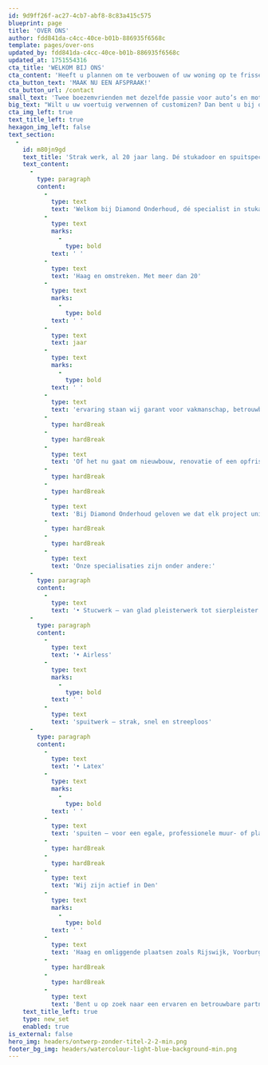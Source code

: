 ```yaml
---
id: 9d9ff26f-ac27-4cb7-abf8-8c83a415c575
blueprint: page
title: 'OVER ONS'
author: fdd841da-c4cc-40ce-b01b-886935f6568c
template: pages/over-ons
updated_by: fdd841da-c4cc-40ce-b01b-886935f6568c
updated_at: 1751554316
cta_title: 'WELKOM BIJ ONS'
cta_content: 'Heeft u plannen om te verbouwen of uw woning op te frissen? Neem contact met ons op en ontvang snel een offerte op maat. Wij denken graag met u mee!'
cta_button_text: 'MAAK NU EEN AFSPRAAK!'
cta_button_url: /contact
small_text: 'Twee boezemvrienden met dezelfde passie voor auto’s en motoren wilden graag een droom verwezenlijken.'
big_text: "Wilt u uw voertuig verwennen of customizen? Dan bent u bij ons aan het goede adres! Of u nu particulier bent of eigenaar van een wagenpark, wij verzorgen uw voertuigen met uiterste precisie. U bent bij ons aan het juiste adres voor het laten opleven van uw auto. Bij ons staat kwaliteit bovenaan! Dit is geen loze kreet, maar wordt dagelijks door ons nagestreefd bij onze werkzaamheden. Wij zijn geen bedrijf voor het 'snelle poetswerk', zoals dit voor en door autobedrijven vaak de gewoonte is, maar we kunnen ons met recht een echte 'detailer' noemen, die zich richt op kwalitatief, hoogwaardig werk.Dit komt naar voren in het steeds grotere aantal liefhebbers dat ons bedrijf weet te vinden. Van liefhebbers van klassieke auto's die hun bijzondere bezit koesteren, tot diegenen die hun nieuwere wagens in mooie en daardoor waardevaste en prettige gebruiksstaat willen houden of brengen. Daarnaast hebben we ook bedrijven als klant, die verzorgd en professioneel met hun bedrijfswagen voor de dag willen komen. En zeg nou zelf: in een schone, kwalitatief mooi verzorgde auto is het fijn rijden en vertoeven! De investering in tijd en geld die er tegenover staat, betaalt zich ook terug in de hogere waarde die de auto houdt, wanneer deze in goede conditie blijft. Ook gloednieuwe auto's behandelen wij, rechtstreeks vanuit óf zelfs nog in de showroom!"
cta_img_left: true
text_title_left: true
hexagon_img_left: false
text_section:
  -
    id: m80jn9gd
    text_title: 'Strak werk, al 20 jaar lang. Dé stukadoor en spuitspecialist van Den Haag.'
    text_content:
      -
        type: paragraph
        content:
          -
            type: text
            text: 'Welkom bij Diamond Onderhoud, dé specialist in stukadoorswerk, spuitwerk en latex spuiten in de regio Den'
          -
            type: text
            marks:
              -
                type: bold
            text: ' '
          -
            type: text
            text: 'Haag en omstreken. Met meer dan 20'
          -
            type: text
            marks:
              -
                type: bold
            text: ' '
          -
            type: text
            text: jaar
          -
            type: text
            marks:
              -
                type: bold
            text: ' '
          -
            type: text
            text: 'ervaring staan wij garant voor vakmanschap, betrouwbaarheid en een afwerking waar u jarenlang plezier van heeft.'
          -
            type: hardBreak
          -
            type: hardBreak
          -
            type: text
            text: 'Of het nu gaat om nieuwbouw, renovatie of een opfrisbeurt van uw woning of bedrijfspand – wij zorgen voor strak gestuukte muren, perfect afgewerkte plafonds en professioneel spuitwerk met een oogstrelend eindresultaat. Door de jaren heen hebben wij een breed scala aan projecten gerealiseerd, van particuliere opdrachten tot grootschalige bouwprojecten, en dat altijd met dezelfde toewijding en precisie.'
          -
            type: hardBreak
          -
            type: hardBreak
          -
            type: text
            text: 'Bij Diamond Onderhoud geloven we dat elk project uniek is. Daarom nemen wij de tijd om naar uw wensen te luisteren en geven wij eerlijk advies op maat. We combineren traditioneel vakmanschap met moderne technieken en hoogwaardige materialen. Het resultaat? Duurzame kwaliteit die niet alleen mooi oogt, maar ook tegen een stootje kan.'
          -
            type: hardBreak
          -
            type: hardBreak
          -
            type: text
            text: 'Onze specialisaties zijn onder andere:'
      -
        type: paragraph
        content:
          -
            type: text
            text: '• Stucwerk – van glad pleisterwerk tot sierpleister'
      -
        type: paragraph
        content:
          -
            type: text
            text: '• Airless'
          -
            type: text
            marks:
              -
                type: bold
            text: ' '
          -
            type: text
            text: 'spuitwerk – strak, snel en streeploos'
      -
        type: paragraph
        content:
          -
            type: text
            text: '• Latex'
          -
            type: text
            marks:
              -
                type: bold
            text: ' '
          -
            type: text
            text: 'spuiten – voor een egale, professionele muur- of plafondafwerking'
          -
            type: hardBreak
          -
            type: hardBreak
          -
            type: text
            text: 'Wij zijn actief in Den'
          -
            type: text
            marks:
              -
                type: bold
            text: ' '
          -
            type: text
            text: 'Haag en omliggende plaatsen zoals Rijswijk, Voorburg, Leidschendam, Delft en het Westland. Onze klanten waarderen ons om onze heldere communicatie, strakke planning en het netjes opleveren van elk project.'
          -
            type: hardBreak
          -
            type: hardBreak
          -
            type: text
            text: 'Bent u op zoek naar een ervaren en betrouwbare partner voor uw stukadoorswerk of spuitwerk? Neem dan vrijblijvend contact met ons op. Wij denken graag met u mee!'
    text_title_left: true
    type: new_set
    enabled: true
is_external: false
hero_img: headers/ontwerp-zonder-titel-2-2-min.png
footer_bg_img: headers/watercolour-light-blue-background-min.png
---
```

